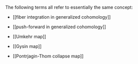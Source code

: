 
The following terms all refer to essentially the same concept:

* [[fiber integration in generalized cohomology]]

* [[push-forward in generalized cohomology]]

* [[Umkehr map]]

* [[Gysin map]]

* [[Pontrjagin-Thom collapse map]]

